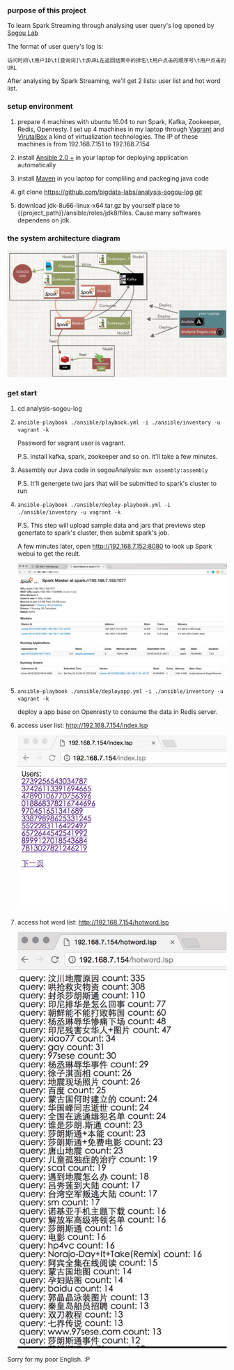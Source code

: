 ### purpose of this project
To learn Spark Streaming through analysing user query's log opened by [Sogou Lab](http://www.sogou.com/labs/resource/q.php)

The format of user query's log is:

`访问时间\t用户ID\t[查询词]\t该URL在返回结果中的排名\t用户点击的顺序号\t用户点击的URL`

After analysing by Spark Streaming, we'll get 2 lists: user list and hot word list.

### setup environment

1. prepare 4 machines with ubuntu 16.04 to run Spark, Kafka, Zookeeper, Redis, Openresty. I set up 4 machines in my laptop through [Vagrant](https://www.vagrantup.com/) and [VirutalBox](https://www.virtualbox.org/) a kind of virtualization technologies. The IP of these machines is from 192.168.7.151 to 192.168.7.154

1. install [Ansible 2.0 +](http://docs.ansible.com/ansible/intro.html) in your laptop for deploying application automatically

1. install [Maven](http://maven.apache.org/) in you laptop for compliling and packeging java code

1. git clone https://github.com/bigdata-labs/analysis-sogou-log.git

1. download jdk-8u66-linux-x64.tar.gz by yourself place to {{project_path}}/ansible/roles/jdk8/files. Cause many softwares dependens on jdk.


### the system architecture diagram
![the-system-architecture-diagram](docs/images/the-system-architecture-diagram.png)


### get start

1. cd analysis-sogou-log

1. `ansible-playbook ./ansible/playbook.yml -i ./ansible/inventory -u vagrant -k`

   Password for vagrant user is vagrant.
   
   P.S. install kafka, spark, zookeeper and so on. it'll take a few minutes.

1. Assembly our Java code in sogouAnalysis: `mvn assembly:assembly` 

   P.S. It'll genergete two jars that will be submitted to spark's cluster to run

1. `ansible-playbook ./ansible/deploy-playbook.yml -i ./ansible/inventory -u vagrant -k`

   P.S. This step will upload sample data and jars that previews step genertate to spark's cluster, then submit spark's job.   
  
   A few minutes later, open http://192.168.7.152:8080 to look up Spark webui to get the reult.

   ![spark-master](docs/images/spark-master.png)


1. `ansible-playbook ./ansible/deployapp.yml -i ./ansible/inventory -u vagrant -k`
    
    deploy a app base on Openresty to consume the data in Redis server.

   
1. access user list: http://192.168.7.154/index.lsp

	![user-list](docs/images/user-list.png)


1. access hot word list: http://192.168.7.154/hotword.lsp

	![hot-world-list](docs/images/hot-word-list.png)



Sorry for my poor English. :P

